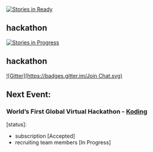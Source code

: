 [![Stories in Ready](https://badge.waffle.io/gdumitrescu/hackathon.png?label=ready&title=Ready)](https://waffle.io/gdumitrescu/hackathon)
## hackathon

[![Stories in Progress](https://badge.waffle.io/gdumitrescu/hackathon.png?label=ready&title=In%20Progress)](https://waffle.io/gdumitrescu/hackathon)
## hackathon


[![Gitter](https://badges.gitter.im/Join Chat.svg)](https://gitter.im/gdumitrescu/hackathon?utm_source=badge&utm_medium=badge&utm_campaign=pr-badge)

## Next Event:

### World’s First Global Virtual Hackathon - [Koding](https://koding.com/Hackathon) 
[status]: 
- subscription [Accepted]
- recruiting team members [In Progress]
